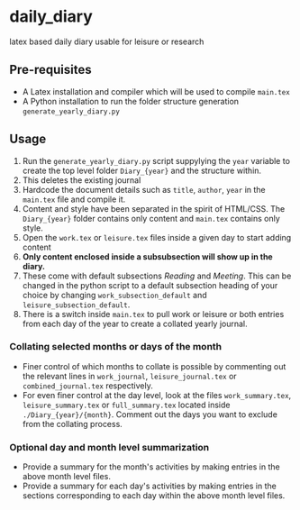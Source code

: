 # daily_diary
latex based daily diary usable for leisure or research

## Pre-requisites
- A Latex installation and compiler which will be used to compile `main.tex`
- A Python installation to run the folder structure generation `generate_yearly_diary.py`

## Usage
1. Run the `generate_yearly_diary.py` script suppylying the `year` variable to create the top level folder `Diary_{year}` and the structure within.
2. This deletes the existing journal
3. Hardcode the document details such as `title`, `author`, `year` in the `main.tex` file and compile it.
4. Content and style have been separated in the spirit of HTML/CSS. The `Diary_{year}` folder contains only content and `main.tex` contains only style.
5. Open the `work.tex` or `leisure.tex` files inside a given day to start adding content
6. **Only content enclosed inside a subsubsection will show up in the diary.**
7. These come with default subsections *Reading* and *Meeting*. This can be changed in the python script to a default subsection heading of your choice by changing `work_subsection_default` and `leisure_subsection_default`.
8. There is a switch inside `main.tex` to pull work or leisure or both entries from each day of the year to create a collated yearly journal.

### Collating selected months or days of the month
- Finer control of which months to collate is possible by commenting out the relevant lines in `work_journal`, `leisure_journal.tex` or `combined_journal.tex` respectively.
- For even finer control at the day level, look at the files `work_summary.tex`, `leisure_summary.tex` or `full_summary.tex` located inside `./Diary_{year}/{month}`. Comment out the days you want to exclude from the collating process.

### Optional day and month level summarization
- Provide a summary for the month's activities by making entries in the above month level files.
- Provide a summary for each day's activities by making entries in the sections corresponding to each day within the above month level files.
